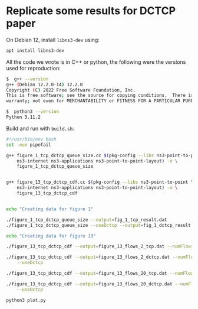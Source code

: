 # Replicate some results for DCTCP paper

On Debian 12, install `libns3-dev` using:

```bash
apt install libns3-dev
```

All the code we wrote is in C++ or python, the following were the versions used for reproduction:

```bash
$  g++ --version
g++ (Debian 12.2.0-14) 12.2.0
Copyright (C) 2022 Free Software Foundation, Inc.
This is free software; see the source for copying conditions.  There is NO
warranty; not even for MERCHANTABILITY or FITNESS FOR A PARTICULAR PURPOSE.

$  python3 --version
Python 3.11.2

```



Build and run with `build.sh`:

```bash
#!/usr/bin/env bash
set -euo pipefail

g++ figure_1_tcp_dctcp_queue_size.cc $(pkg-config --libs ns3-point-to-point \
	ns3-internet ns3-applications ns3-point-to-point-layout) -o \
	figure_1_tcp_dctcp_queue_size


g++ figure_13_tcp_dctcp_cdf.cc $(pkg-config --libs ns3-point-to-point \
	ns3-internet ns3-applications ns3-point-to-point-layout) -o \
	figure_13_tcp_dctcp_cdf


echo "Creating data for figure 1"

./figure_1_tcp_dctcp_queue_size --output=fig_1_tcp_result.dat
./figure_1_tcp_dctcp_queue_size --useDctcp --output=fig_1_dctcp_result.dat

echo "Creating data for figure 13"

./figure_13_tcp_dctcp_cdf --output=figure_13_flows_2_tcp.dat --numFlows=2

./figure_13_tcp_dctcp_cdf --output=figure_13_flows_2_dctcp.dat --numFlows=2 \
	--useDctcp

./figure_13_tcp_dctcp_cdf --output=figure_13_flows_20_tcp.dat --numFlows=20

./figure_13_tcp_dctcp_cdf --output=figure_13_flows_20_dctcp.dat --numFlows=20 \
	--useDctcp

python3 plot.py

```




